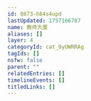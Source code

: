 ```yaml
---
id: 0873-h84s4upd
lastUpdated: 1757166787
name: 教师大厦
aliases: []
layer: 4
categoryId: cat_9yUWRRAg
tagIds: []
nsfw: false
parent: ""
relatedEntries: []
timelineEvents: []
titledLinks: []
---
```


